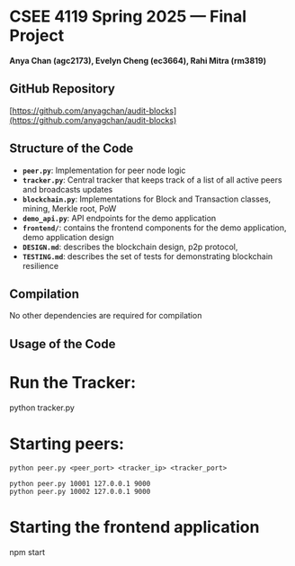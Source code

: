 # CSEE 4119 Spring 2025 — Final Project  
**Anya Chan (agc2173), Evelyn Cheng (ec3664), Rahi Mitra (rm3819)**

## GitHub Repository  
[https://github.com/anyagchan/audit-blocks](https://github.com/anyagchan/audit-blocks)

## Structure of the Code
- **`peer.py`**: Implementation for peer node logic 
- **`tracker.py`**: Central tracker that keeps track of a list of all active peers and broadcasts updates
- **`blockchain.py`**: Implementations for Block and Transaction classes, mining, Merkle root, PoW 
- **`demo_api.py`**: API endpoints for the demo application
- **`frontend/`**: contains the frontend components for the demo application, demo application design
- **`DESIGN.md`**:  describes the blockchain design, p2p protocol, 
- **`TESTING.md`**: describes the set of tests for demonstrating blockchain resilience

## Compilation
No other dependencies are required for compilation

## Usage of the Code
# Run the Tracker: 
   python tracker.py
# Starting peers: 
    python peer.py <peer_port> <tracker_ip> <tracker_port>
    
    python peer.py 10001 127.0.0.1 9000
    python peer.py 10002 127.0.0.1 9000
# Starting the frontend application
   npm start
